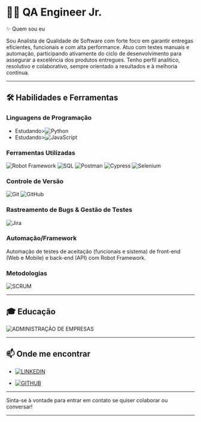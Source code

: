 # 👨‍💻 QA Engineer Jr.

✨ Quem sou eu

Sou Analista de Qualidade de Software com forte foco em garantir entregas eficientes, funcionais e com alta performance. Atuo com testes manuais e automação, participando ativamente do ciclo de desenvolvimento para assegurar a excelência dos produtos entregues. Tenho perfil analítico, resolutivo e colaborativo, sempre orientado a resultados e à melhoria contínua.

---

## 🛠 Habilidades e Ferramentas

### Linguagens de Programação
- Estudando>![Python](https://img.shields.io/badge/-Python-3776AB?style=flat&logo=python&logoColor=white)
- Estudando>![JavaScript](https://img.shields.io/badge/-JavaScript-F7DF1E?style=flat&logo=javascript&logoColor=black)

### Ferramentas Utilizadas
![Robot Framework](https://img.shields.io/badge/-Robot%20Framework-14354C?style=flat&logo=robot-framework&logoColor=white)
![SQL](https://img.shields.io/badge/-SQL-003B57?style=flat&logo=postgresql&logoColor=white)
![Postman](https://img.shields.io/badge/-Postman-FF6C37?style=flat&logo=postman&logoColor=white)
![Cypress](https://img.shields.io/badge/-Cypress-17202C?style=flat&logo=cypress&logoColor=white)
![Selenium](https://img.shields.io/badge/-Selenium-43B02A?style=flat&logo=selenium&logoColor=white)


### Controle de Versão
![Git](https://img.shields.io/badge/-Git-F05032?style=flat&logo=git&logoColor=white)
![GitHub](https://img.shields.io/badge/-GitHub-181717?style=flat&logo=github&logoColor=white)

### Rastreamento de Bugs & Gestão de Testes
![Jira](https://img.shields.io/badge/-Jira-0052CC?style=flat&logo=jira&logoColor=white)

### Automação/Framework
Automação de testes de aceitação (funcionais e sistema) de front-end (Web e Mobile) e back-end (API) com Robot Framework.

### Metodologias
![SCRUM](https://img.shields.io/badge/-SCRUM-6DB33F?style=flat&logo=scrum&logoColor=white)

---

## 🎓 Educação
![ADMINISTRAÇÃO DE EMPRESAS](https://img.shields.io/badge/-ADMINISTRAÇÃO%20DE%20EMPRESAS-0A66C2?style=flat&logo=business&logoColor=white)

---

## 📫 Onde me encontrar
- [![LINKEDIN](https://img.shields.io/badge/-LINKEDIN-0077B5?style=flat&logo=linkedin&logoColor=white)](https://www.linkedin.com/in/andreluiztenorio/)

- [![GITHUB](https://img.shields.io/badge/-GITHUB-181717?style=flat&logo=github&logoColor=white)](https://github.com/AndreLTenorio)

---

Sinta-se à vontade para entrar em contato se quiser colaborar ou conversar!

---
